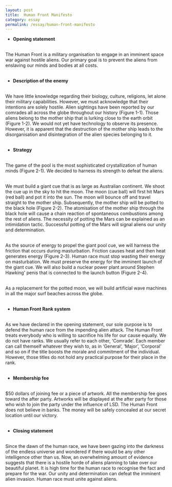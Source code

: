 ```yaml
---
layout: post
title:  Human Front Manifesto
category: essay
permalink: /essay/human-front-manifesto
---
```


- <b>Opening statement</b>
<br /><br />

The Human Front is a military organisation to engage in an imminent space war against hostile aliens. Our primary goal is to prevent the aliens from enslaving our minds and bodies at all costs.
<br /><br />
 
- <b>Description of the enemy</b>
<br /><br />
 
We have little knowledge regarding their biology, culture, religions, let alone their military capabilities. However, we must acknowledge that their intentions are solely hostile. Alien sightings have been reported by our comrades all across the globe throughout our history (Figure 1-1). Those aliens belong to the mother ship that is lurking close to the earth orbit (Figure 1-2). We would not yet have technology to observe its presence. However, it is apparent that the destruction of the mother ship leads to the disorganisation and disintegration of the alien species belonging to it.
<br /><br />
 
- <b>Strategy</b>
<br /><br />
 
The game of the pool is the most sophisticated crystallization of human minds (Figure 2-1). We decided to harness its strength to defeat the aliens.
<br /><br />
 
We must build a giant cue that is as large as Australian continent. We shoot the cue up in the sky to hit the moon. The moon (cue ball) will first hit Mars (red ball) and pot it into the sun. The moon will bounce off and travel straight to the mother ship. Subsequently, the mother ship will be potted to the black hole (Figure 2-2). The atomisation of the mother ship through the black hole will cause a chain reaction of spontaneous combustions among the rest of aliens.
The necessity of potting the Mars can be explained as an intimidation tactic. Successful potting of the Mars will signal aliens our unity and determination.
<br /><br />
 
As the source of energy to propel the giant pool cue, we will harness the friction that occurs during masturbation. Friction causes heat and then heat generates energy (Figure 2-3). Human race must stop wasting their energy on masturbation. We must preserve the energy for the imminent launch of the giant cue. We will also build a nuclear power plant around Stephen Hawking' penis that is connected to the launch button (Figure 2-4).
<br /><br />
 
As a replacement for the potted moon, we will build artificial wave machines in all the major surf beaches across the globe.
<br /><br />
 
- <b>Human Front Rank system</b>
<br /><br />
 
As we have declared in the opening statement, our sole purpose is to defend the human race from the impending alien attack. The Human Front treats everybody who is willing to sacrifice his life for our cause equally. We do not have ranks. We usually refer to each other, ‘Comrade’. Each member can call themself whatever they wish to, as in ‘General’, ‘Major’, ‘Corporal’ and so on if the title boosts the morale and commitment of the individual. However, those titles do not hold any practical purpose for their place in the rank.
<br /><br />
 
- <b>Membership fee</b>
<br /><br />
 
$50 dollars of joining fee or a piece of artwork. All the membership fee goes toward the after party. Artworks will be displayed at the after party for those who wish to join the party under the influence of LSD. The Human Front does not believe in banks. The money will be safely concealed at our secret location until our victory.
<br /><br />
 
- <b>Closing statement</b>
<br /><br />
 
Since the dawn of the human race, we have been gazing into the darkness of the endless universe and wondered if there would be any other intelligence other than us. Now, an overwhelming amount of evidence suggests that there is a hostile horde of aliens planning to take over our beautiful planet. It is high time for the human race to recognise the fact and prepare for the war. Our unity and determination can defeat the imminent alien invasion. Human race must unite against aliens.
<br /><br />
